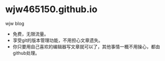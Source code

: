 # wjw465150.github.io
wjw blog

* 免费，无限流量。
* 享受git的版本管理功能，不用担心文章遗失。
* 你只要用自己喜欢的编辑器写文章就可以了，其他事情一概不用操心，都由github处理。
